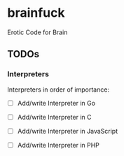 # brainfuck

Erotic Code for Brain

## TODOs

### Interpreters

Interpreters in order of importance:

- [ ] Add/write Interpreter in Go
- [ ] Add/write Interpreter in C
- [ ] Add/write Interpreter in JavaScript
- [ ] Add/write Interpreter in PHP


